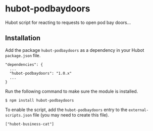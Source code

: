 # hubot-podbaydoors

Hubot script for reacting to requests to open pod bay doors...

## Installation

Add the package `hubot-podbaydoors` as a dependency in your Hubot `package.json` file.

    "dependencies": {
      ...
      "hubot-podbaydoors": "1.0.x"
      ...
    }

Run the following command to make sure the module is installed.

    $ npm install hubot-podbaydoors

To enable the script, add the `hubot-podbaydoors` entry to the `external-scripts.json` file (you may need to create this file).

    ["hubot-business-cat"]
